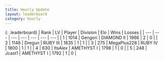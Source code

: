 ```yaml
---
title: Hourly Update
layout: leaderboard
category: hourly
---
```


{: .leaderboard}
| Rank | LV | Player | Division | Elo | Wins | Losses |
| --- | --- | --- | --- | --- | --- | --- |
| <span data-change="2">1</span> | 1014 | <span title="ID: 294236">Gengori</span> | DIAMOND II | <span data-change="-362">1966</span> | <span data-change="-254">2</span> | <span data-change="-85">0</span> |
| <span data-change="16">2</span> | 1148 | <span title="ID: 337810">Dregun</span> | RUBY III | <span data-change="-305">1835</span> | <span data-change="-76">1</span> | <span data-change="-30">1</span> |
| <span data-change="31">3</span> | 275 | <span title="ID: 651782">MegaPlus228</span> | RUBY IV | <span data-change="-299">1800</span> | <span data-change="-160">1</span> | <span data-change="-113">1</span> |
| <span data-change="34">4</span> | 630 | <span title="ID: 479670">ItsAlex</span> | AMETHYST I | <span data-change="-288">1798</span> | <span data-change="-63">1</span> | <span data-change="-46">0</span> |
| <span data-change="38">5</span> | 248 | <span title="ID: 563641">Jcast1</span> | AMETHYST I | <span data-change="-280">1792</span> | <span data-change="-138">1</span> | <span data-change="-95">0</span> |